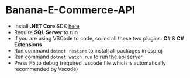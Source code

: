 # Banana-E-Commerce-API

- Install **.NET Core** SDK [here](https://dotnet.microsoft.com/download)
- Require **SQL Server** to run
- If you are using VSCode to code, so install these two plugins: **C#** & **C# Extensions**
- Run command `dotnet restore` to install all packages in csproj
- Run command `dotnet watch run` to run the api server
- Press F5 to debug (required .vscode file which is automatically recommended by Vscode)

